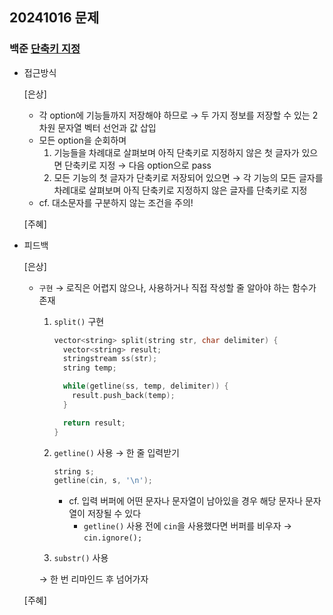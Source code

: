 ## 20241016 문제

### 백준 [단축키 지정](https://www.acmicpc.net/problem/1283)

- 접근방식

  [은상]
  - 각 option에 기능들까지 저장해야 하므로 → 두 가지 정보를 저장할 수 있는 2차원 문자열 벡터 선언과 값 삽입
  - 모든 option을 순회하며
    1. 기능들을 차례대로 살펴보며 아직 단축키로 지정하지 않은 첫 글자가 있으면 단축키로 지정 → 다음 option으로 pass
    2. 모든 기능의 첫 글자가 단축키로 저장되어 있으면 → 각 기능의 모든 글자를 차례대로 살펴보며 아직 단축키로 지정하지 않은 글자를 단축키로 지정
  - cf. 대소문자를 구분하지 않는 조건을 주의!

  [주혜]
  
  
- 피드백

  [은상]
  - `구현` → 로직은 어렵지 않으나, 사용하거나 직접 작성할 줄 알아야 하는 함수가 존재
    1. `split()` 구현
        
        ```cpp
        vector<string> split(string str, char delimiter) {
          vector<string> result;
          stringstream ss(str);
          string temp;
        
          while(getline(ss, temp, delimiter)) {
            result.push_back(temp);
          }
        
          return result;
        }
        ```
        
    2. `getline()` 사용 → 한 줄 입력받기
        
        ```cpp
        string s;
        getline(cin, s, '\n');
        ```
        
        - cf. 입력 버퍼에 어떤 문자나 문자열이 남아있을 경우 해당 문자나 문자열이 저장될 수 있다
            - `getline()` 사용 전에 `cin`을 사용했다면 버퍼를 비우자 → `cin.ignore();`
    3. `substr()` 사용
    
    → 한 번 리마인드 후 넘어가자
 
  [주혜]
  
